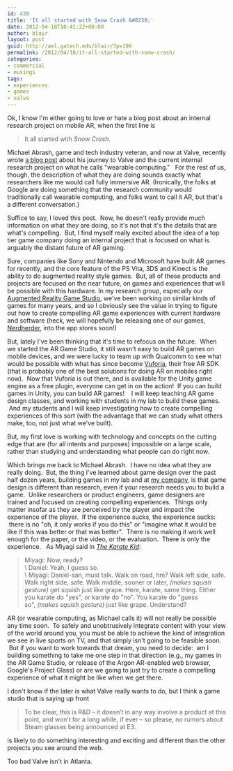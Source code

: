 ```yaml
---
id: 430
title: 'It all started with Snow Crash &#8230;'
date: 2012-04-18T10:41:22+00:00
author: blair
layout: post
guid: http://ael.gatech.edu/blair/?p=196
permalink: /2012/04/18/it-all-started-with-snow-crash/
categories:
- commercial
- musings
tags:
- experiences
- games
- valve
---
```


Ok, I know I'm either going to love or hate a blog post about an internal research project on mobile AR, when the first line is

>It all started with _Snow Crash_.

Michael Abrash, game and tech industry veteran, and now at Valve, recently wrote [a blog post](http://blogs.valvesoftware.com/abrash/valve-how-i-got-here-what-its-like-and-what-im-doing-2/) about his journey to Valve and the current internal research project on what he calls "wearable computing."   For the rest of us, though, the description of what they are doing sounds exactly what researchers like me would call fully immersive AR. (Ironically, the folks at Google are doing something that the research community would traditionally call wearable computing, and folks want to call it AR, but that's a different conversation.)

Suffice to say, I loved this post.  Now, he doesn't really provide much information on what they are doing, so it's not that it's the details that are what's compelling.  But, I find myself really excited about the idea of a top tier game company doing an internal project that is focused on what is arguably the distant future of AR gaming.

Sure, companies like Sony and Nintendo and Microsoft have built AR games for recently, and the core feature of the PS Vita, 3DS and Kinect is the ability to do augmented reality style games.  But, all of these products and projects are focused on the near future, on games and experiences that will be possible with this hardware. In my research group, especially our [Augmented Reality Game Studio](http://argamestudio.org), we've been working on similar kinds of games for many years, and so I obviously see the value in trying to figure out how to create compelling AR game experiences with current hardware and software (heck, we will hopefully be releasing one of our games, [Nerdherder](http://www.micronerd.net/), into the app stores soon!)

But, lately I've been thinking that it's time to refocus on the future.  When we started the AR Game Studio, it still wasn't easy to build AR games on mobile devices, and we were lucky to team up with Qualcomm to see what would be possible with what has since become [Vuforia](http://www.qualcomm.com/solutions/augmented-reality), their free AR SDK (that is probably one of the best solutions for doing AR on mobiles right now).  Now that Vuforia is out there, and is available for the Unity game engine as a free plugin, everyone can get in on the action!  If you can build games in Unity, you can build AR games!    I will keep teaching AR game design classes, and working with students in my lab to build these games.  And my students and I will keep investigating how to create compelling experiences of this sort (with the advantage that we can study what others make, too, not just what we've built).

But, my first love is working with technology and concepts on the cutting edge that are (for all intents and purposes) impossible on a large scale, rather than studying and understanding what people can do right now.

Which brings me back to Michael Abrash.  I have no idea what they are really doing.  But, the thing I've learned about game design over the past half dozen years, building games in my lab and at [my company](http://www.aurainteractive.com), is that game design is different than research, even if your research needs you to build a game.  Unlike researchers or product engineers, game designers are trained and focused on creating compelling experiences.  Things only matter insofar as they are perceived by the player and impact the experience of the player.  If the experience sucks, the experience sucks:  there is no "oh, it only works if you do this" or "imagine what it would be like if this was better or that was better".  There is no making it work well enough for the paper, or the video, or the evaluation.  There is only the experience.   As Miyagi said in _[The Karate Kid](http://tvtropes.org/pmwiki/pmwiki.php/Main/TheKarateKid)_:


>Miyagi: Now, ready?  
\\
Daniel: Yeah, I guess so.  
\\
Miyagi: Daniel-san, must talk. Walk on road, hm? Walk left side, safe. Walk right side, safe. Walk middle, sooner or later, _(makes squish gesture)_ get squish just like grape. Here, karate, same thing. Either you karate do "yes", or karate do "no". You karate do "guess so", _(makes squish gesture)_ just like grape. Understand?

AR (or wearable computing, as Michael calls it) will not really be possible any time soon.  To safely and unobtrusively integrate content with your view of the world around you, you must be able to achieve the kind of integration we see in live sports on TV, and that simply isn't going to be feasible soon.  But if you want to work towards that dream, you need to decide:  am I building something to take me one step in that direction (e.g., my games in the AR Game Studio, or release of the Argon AR-enabled web browser, Google's Project Glass) or are we going to just try to create a compelling experience of what it might be like when we get there.

I don't know if the later is what Valve really wants to do, but I think a game studio that is saying up front

>To be clear, this is R&D – it doesn’t in any way involve a product at this point, and won’t for a long while, if ever – so please, no rumors about Steam glasses being announced at E3.

is likely to do something interesting and exciting and different than the other projects you see around the web.

Too bad Valve isn't in Atlanta.
